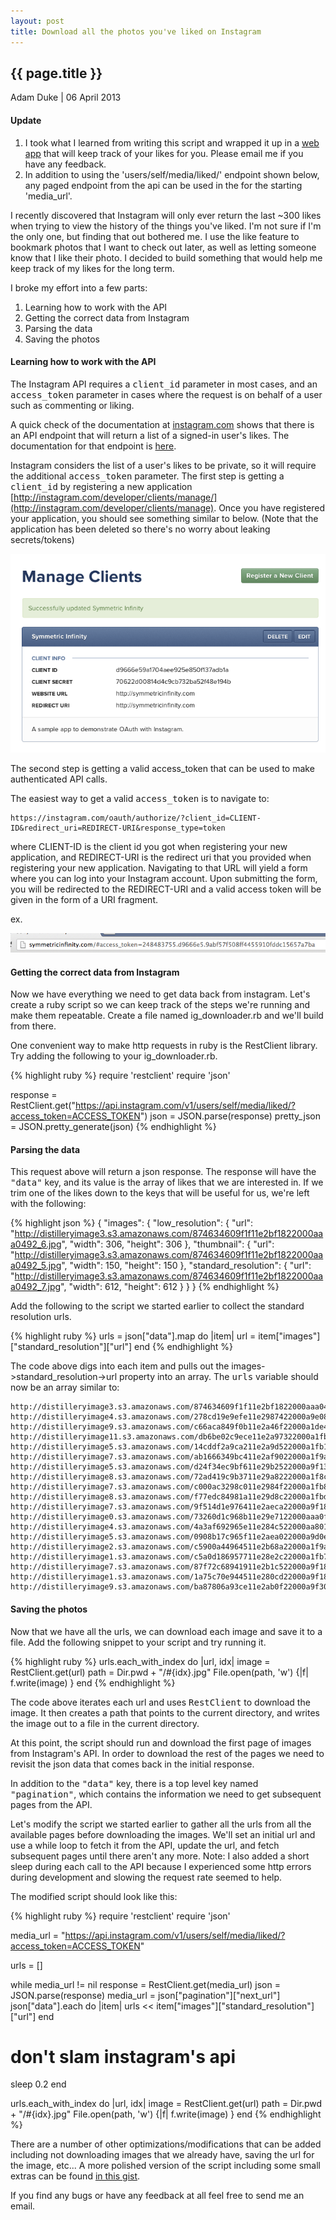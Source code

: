 ```yaml
---
layout: post
title: Download all the photos you've liked on Instagram
---
```


## {{ page.title }}

Adam Duke \| 06 April 2013

#### Update

1. I took what I learned from writing this script and wrapped it up in a [web app](http://www.likelist.me) that will keep track of your likes for you. Please email me if you have any feedback.
1. In addition to using the 'users/self/media/liked/' endpoint shown below, any paged endpoint from the api can be used in the for the starting 'media_url'.

I recently discovered that Instagram will only ever return the last ~300 likes when trying to view the history of the things you've liked. I'm not sure if I'm the only one, but finding that out bothered me. I use the like feature to bookmark photos that I want to check out later, as well as letting someone know that I like their photo. I decided to build something that would help me keep track of my likes for the long term.

I broke my effort into a few parts:

1. Learning how to work with the API
1. Getting the correct data from Instagram
1. Parsing the data
1. Saving the photos

#### Learning how to work with the API

The Instagram API requires a <tt>client_id</tt> parameter in most cases, and an <tt>access_token</tt> parameter in cases where the request is on behalf of a user such as commenting or liking.

A quick check of the documentation at [instagram.com](http://instagram.com/developer) shows that there is an API endpoint that will return a list of a signed-in user's likes. The documentation for that endpoint is [here](http://instagram.com/developer/endpoints/users).

Instagram considers the list of a user's likes to be private, so it will require the additional <tt>access_token</tt> parameter. The first step is getting a <tt>client_id</tt> by registering a new application [http://instagram.com/developer/clients/manage/](http://instagram.com/developer/clients/manage). Once you have registered your application, you should see something similar to below. (Note that the application has been deleted so there's no worry about leaking secrets/tokens)

![mange instagram apps](/blog_content/instagram/manage_instagram_apps.png)

The second step is getting a valid access_token that can be used to make authenticated API calls.

The easiest way to get a valid <tt>access_token</tt> is to navigate to:

<pre><code>https://instagram.com/oauth/authorize/?client_id=CLIENT-ID&redirect_uri=REDIRECT-URI&response_type=token</code></pre>

where CLIENT-ID is the client id you got when registering your new application, and REDIRECT-URI is the redirect uri that you provided when registering your new application. Navigating to that URL will yield a form where you can log into your Instagram account. Upon submitting the form, you will be redirected to the REDIRECT-URI and a valid access token will be given in the form of a URI fragment.

ex.

![instagram access token in fragment](/blog_content/instagram/instagram_access_token_in_fragment.png)

#### Getting the correct data from Instagram

Now we have everything we need to get data back from instagram. Let's create a ruby script so we can keep track of the steps we're running and make them repeatable. Create a file named ig_downloader.rb and we'll build from there.

One convenient way to make http requests in ruby is the RestClient library. Try adding the following to your ig_downloader.rb.

{% highlight ruby %}
require 'restclient'
require 'json'

response = RestClient.get("https://api.instagram.com/v1/users/self/media/liked/?access_token=ACCESS_TOKEN")
json = JSON.parse(response)
pretty_json = JSON.pretty_generate(json)
{% endhighlight %}

#### Parsing the data

This request above will return a json response. The response will have the <tt>"data"</tt> key, and its value is the array of likes that we are interested in. If we trim one of the likes down to the keys that will be useful for us, we're left with the following:

{% highlight json %}
{
  "images": {
    "low_resolution": {
      "url": "http://distilleryimage3.s3.amazonaws.com/874634609f1f11e2bf1822000aaa0492_6.jpg",
      "width": 306,
      "height": 306
    },
    "thumbnail": {
      "url": "http://distilleryimage3.s3.amazonaws.com/874634609f1f11e2bf1822000aaa0492_5.jpg",
      "width": 150,
      "height": 150
    },
    "standard_resolution": {
      "url": "http://distilleryimage3.s3.amazonaws.com/874634609f1f11e2bf1822000aaa0492_7.jpg",
      "width": 612,
      "height": 612
    }
  }
}
{% endhighlight %}

Add the following to the script we started earlier to collect the standard resolution urls.

{% highlight ruby %}
urls = json["data"].map do |item|
  url = item["images"]["standard_resolution"]["url"]
end
{% endhighlight %}

The code above digs into each item and pulls out the images->standard_resolution->url property into an array. The <tt>urls</tt> variable should now be an array similar to:

<pre><code>http://distilleryimage3.s3.amazonaws.com/874634609f1f11e2bf1822000aaa0492_7.jpg
http://distilleryimage4.s3.amazonaws.com/278cd19e9efe11e2987422000a9e08f2_7.jpg
http://distilleryimage9.s3.amazonaws.com/c66aca849f0b11e2a46f22000a1de414_7.jpg
http://distilleryimage11.s3.amazonaws.com/db6be02c9ece11e2a97322000a1fb158_7.jpg
http://distilleryimage5.s3.amazonaws.com/14cddf2a9ca211e2a9d522000a1fb17d_7.jpg
http://distilleryimage7.s3.amazonaws.com/ab1666349bc411e2af9022000a1f9a23_7.jpg
http://distilleryimage5.s3.amazonaws.com/d24f34ec9bf611e29b2522000a9f13d5_7.jpg
http://distilleryimage8.s3.amazonaws.com/72ad419c9b3711e29a8222000a1f8ccf_7.jpg
http://distilleryimage7.s3.amazonaws.com/c000ac3298c011e2984f22000a1fb895_7.jpg
http://distilleryimage8.s3.amazonaws.com/f77edc84981a11e29d8c22000a1fbd8b_7.jpg
http://distilleryimage7.s3.amazonaws.com/9f514d1e976411e2aeca22000a9f18e5_7.jpg
http://distilleryimage0.s3.amazonaws.com/73260d1c968b11e29e7122000aaa0fd8_7.jpg
http://distilleryimage4.s3.amazonaws.com/4a3af692965e11e284c522000aa801df_7.jpg
http://distilleryimage5.s3.amazonaws.com/0908b17c965f11e2aea022000a9d0ee7_7.jpg
http://distilleryimage2.s3.amazonaws.com/c5900a44964511e2b68a22000a1f9af0_7.jpg
http://distilleryimage1.s3.amazonaws.com/c5a0d186957711e28e2c22000a1fb747_7.jpg
http://distilleryimage7.s3.amazonaws.com/87f72c68941911e2b1c522000a9f18eb_7.jpg
http://distilleryimage1.s3.amazonaws.com/1a75c70e944511e280cd22000a9f18de_7.jpg
http://distilleryimage9.s3.amazonaws.com/ba87806a93ce11e2ab0f22000a9f305a_7.jpg
</code></pre>

#### Saving the photos

Now that we have all the urls, we can download each image and save it to a file. Add the following snippet to your script and try running it.

{% highlight ruby %}
urls.each_with_index do |url, idx|
  image = RestClient.get(url)
  path = Dir.pwd + "/#{idx}.jpg"
  File.open(path, 'w') {|f| f.write(image) }
end
{% endhighlight %}

The code above iterates each url and uses <tt>RestClient</tt> to download the image. It then creates a path that points to the current directory, and writes the image out to a file in the current directory.

At this point, the script should run and download the first page of images from Instagram's API. In order to download the rest of the pages we need to revisit the json data that comes back in the initial response.

In addition to the <tt>"data"</tt> key, there is a top level key named <tt>"pagination"</tt>, which contains the information we need to get subsequent pages from the API.

Let's modify the script we started earlier to gather all the urls from all the available pages before downloading the images. We'll set an initial url and use a while loop to fetch it from the API, update the url, and fetch subsequent pages until there aren't any more. Note: I also added a short sleep during each call to the API because I experienced some http errors during development and slowing the request rate seemed to help.

The modified script should look like this:

{% highlight ruby %}
require 'restclient'
require 'json'

media_url = "https://api.instagram.com/v1/users/self/media/liked/?access_token=ACCESS_TOKEN"

urls = []

while media_url != nil
  response = RestClient.get(media_url)
  json = JSON.parse(response)
  media_url = json["pagination"]["next_url"]
  json["data"].each do |item|
    urls << item["images"]["standard_resolution"]["url"]
  end
  # don't slam instagram's api
  sleep 0.2
end

urls.each_with_index do |url, idx|
  image = RestClient.get(url)
  path = Dir.pwd + "/#{idx}.jpg"
  File.open(path, 'w') {|f| f.write(image) }
end
{% endhighlight %}

There are a number of other optimizations/modifications that can be added including not downloading images that we already have, saving the url for the image, etc... A more polished version of the script including some small extras can be found [in this gist](https://gist.github.com/adamvduke/3828633).

If you find any bugs or have any feedback at all feel free to send me an email.
